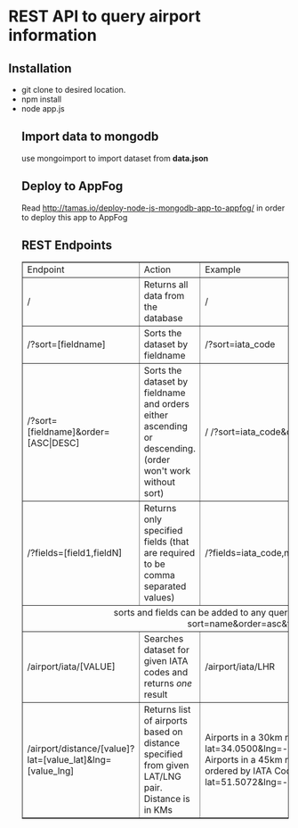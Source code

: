 # REST API to query airport information

## Installation

<ul><li>git clone to desired location.</li>
<li>npm install</li>
<li>node app.js</li>

## Import data to mongodb
use mongoimport to import dataset from <b>data.json</b>

## Deploy to AppFog
Read http://tamas.io/deploy-node-js-mongodb-app-to-appfog/ in order to deploy this app to AppFog

## REST Endpoints

<table border="1" cellpadding="5">
<tr><td>Endpoint</td><td>Action</td><td>Example</td></tr>
<tr><td>/</td><td>Returns all data from the database</td><td>/</td></tr>
<tr><td>/?sort=[fieldname]</td><td>Sorts the dataset by fieldname</td><td>/?sort=iata_code</td></tr>
<tr><td>/?sort=[fieldname]&order=[ASC|DESC]</td><td>Sorts the dataset by fieldname and orders either ascending or descending. (order won't work without sort)</td><td>/
/?sort=iata_code&order=desc</td></tr>
<tr><td>/?fields=[field1,fieldN]</td><td>Returns only specified fields (that are required to be comma separated values)</td><td>/?fields=iata_code,name</td></tr>
<tr><td colspan="3" align="center">sorts and fields can be added to any query above and can be combined such as ?sort=name&order=asc&fields=iata_code,name</td></tr>
<tr><td>/airport/iata/[VALUE]</td><td>Searches dataset for given IATA codes and returns <i>one</i> result</td><td>/airport/iata/LHR</td></tr>
<tr><td>/airport/distance/[value]?lat=[value_lat]&lng=[value_lng]</td><td>Returns list of airports based on distance specified from given LAT/LNG pair. Distance is in KMs</td><td>Airports in a 30km radius of Los Angeles: /airport/distance/30?lat=34.0500&lng=-118.2500<br>Airports in a 45km radius of London, showing name and IATA code only, ordered by IATA Code descending: /airport/distance/45?lat=51.5072&lng=-0.1275&fields=name,iata_code&sort=iata_code&order=desc</td></tr>
</table>
